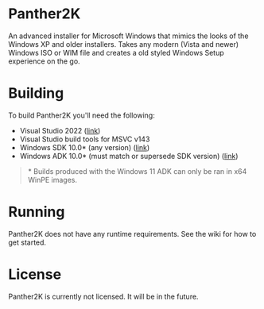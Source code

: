 # Panther2K

An advanced installer for Microsoft Windows that mimics the looks of the Windows XP and older installers. Takes any modern (Vista and newer) Windows ISO or WIM file and creates a old styled Windows Setup experience on the go.

# Building

To build Panther2K you'll need the following:
 - Visual Studio 2022 ([link](https://visualstudio.microsoft.com/vs/preview/))
 - Visual Studio build tools for MSVC v143
 - Windows SDK 10.0* (any version) ([link](https://developer.microsoft.com/en-us/windows/downloads/windows-10-sdk))
 - Windows ADK 10.0* (must match or supersede SDK version) ([link](https://docs.microsoft.com/en-us/windows-hardware/get-started/adk-install))
> \* Builds produced with the Windows 11 ADK can only be ran in x64 WinPE images.

# Running

Panther2K does not have any runtime requirements. See the wiki for how to get started.

# License

Panther2K is currently not licensed. It will be in the future.
